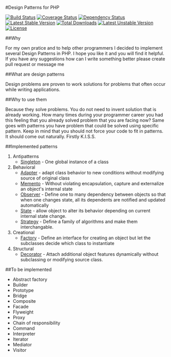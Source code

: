 #Design Patterns for PHP

[![Build Status](https://travis-ci.org/rpodwika/designpatterns.svg)](https://travis-ci.org/rpodwika/designpatterns)
[![Coverage Status](https://coveralls.io/repos/rpodwika/designpatterns/badge.svg?branch=master&service=github)](https://coveralls.io/github/rpodwika/designpatterns?branch=master)
[![Dependency Status](https://www.versioneye.com/user/projects/559efd53663635001c000015/badge.svg?style=flat)](https://www.versioneye.com/user/projects/559efd53663635001c000015)
[![Latest Stable Version](https://poser.pugx.org/rpodwika/designpatterns/v/stable)](https://packagist.org/packages/rpodwika/designpatterns) [![Total Downloads](https://poser.pugx.org/rpodwika/designpatterns/downloads)](https://packagist.org/packages/rpodwika/designpatterns) [![Latest Unstable Version](https://poser.pugx.org/rpodwika/designpatterns/v/unstable)](https://packagist.org/packages/rpodwika/designpatterns) [![License](https://poser.pugx.org/rpodwika/designpatterns/license)](https://packagist.org/packages/rpodwika/designpatterns)

##Why 

For my own pratice and to help other programmers I decided to implement several Design Patterns in PHP. I hope 
you like it and you will find it helpful. If you have any suggestions how can I write something better please create
pull request or message me

##What are design patterns

Design problems are proven to work solutions for problems that often occur while writing applications.


##Why to use them

Because they solve problems. You do not need to invent solution that is already working. How many times 
during your programmer career you had this feeling that you already solved problem that you are facing now? 
Same goes with patterns you have problem that could be solved using specific pattern. Keep in mind that you 
should not force your code to fit in patterns. It should come out naturally. Firstly K.I.S.S.


##Implemented patterns

1. Antipatterns
    * [Singleton](src/Antipatterns/) - One global instance of a class
2. Behavioral
    * [Adapter](src/Behavioral/Adapter) - adapt class behavior to new conditions without modifying source of original class
    * [Memento](src/Behavioral/Memento) - Without violating encapsulation, capture and externalize an object's internal
    state
    * [Observer](src/Behavioral/Observer) - Define one to many dependency between objects so that when one changes state,
    all its dependents are notified and updated automatically
    * [State](src/Behavioral/State) - allow object to alter its behavior depending on current internal state change.
    * [Strategy](src/Behavioral/Strategy) - Define a family of algorithms and make them interchangable. 
3. Creational
    * [Factory](src/Creational/Factory) - Define an interface for creating an object but let the subclasses decide
    which class to instantiate
4. Structural
    * [Decorator](src/Structural/Decorator) - Attach additional object features dynamically without subclassing
    or modifying source class.
    
##To be implemented
    
* Abstract factory
* Builder
* Prototype
* Bridge
* Composite
* Facade
* Flyweight
* Proxy
* Chain of responsibility
* Command
* Interpreter
* Iterator
* Mediator
* Visitor

